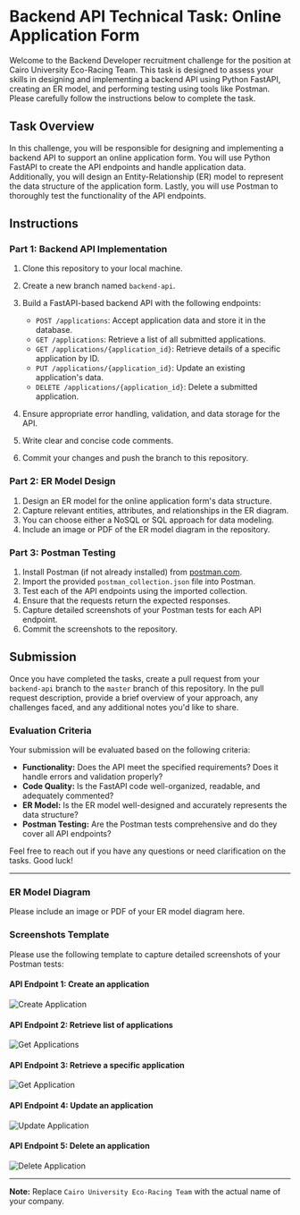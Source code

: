 # Backend API Technical Task: Online Application Form

Welcome to the Backend Developer recruitment challenge for the position at Cairo University Eco-Racing Team. This task is designed to assess your skills in designing and implementing a backend API using Python FastAPI, creating an ER model, and performing testing using tools like Postman. Please carefully follow the instructions below to complete the task.

## Task Overview

In this challenge, you will be responsible for designing and implementing a backend API to support an online application form. You will use Python FastAPI to create the API endpoints and handle application data. Additionally, you will design an Entity-Relationship (ER) model to represent the data structure of the application form. Lastly, you will use Postman to thoroughly test the functionality of the API endpoints.

## Instructions

### Part 1: Backend API Implementation

1. Clone this repository to your local machine.
2. Create a new branch named `backend-api`.
3. Build a FastAPI-based backend API with the following endpoints:

   - `POST /applications`: Accept application data and store it in the database.
   - `GET /applications`: Retrieve a list of all submitted applications.
   - `GET /applications/{application_id}`: Retrieve details of a specific application by ID.
   - `PUT /applications/{application_id}`: Update an existing application's data.
   - `DELETE /applications/{application_id}`: Delete a submitted application.

4. Ensure appropriate error handling, validation, and data storage for the API.
5. Write clear and concise code comments.
6. Commit your changes and push the branch to this repository.

### Part 2: ER Model Design

1. Design an ER model for the online application form's data structure.
2. Capture relevant entities, attributes, and relationships in the ER diagram.
3. You can choose either a NoSQL or SQL approach for data modeling.
4. Include an image or PDF of the ER model diagram in the repository.

### Part 3: Postman Testing

1. Install Postman (if not already installed) from [postman.com](https://www.postman.com/downloads/).
2. Import the provided `postman_collection.json` file into Postman.
3. Test each of the API endpoints using the imported collection.
4. Ensure that the requests return the expected responses.
5. Capture detailed screenshots of your Postman tests for each API endpoint.
6. Commit the screenshots to the repository.

## Submission

Once you have completed the tasks, create a pull request from your `backend-api` branch to the `master` branch of this repository. In the pull request description, provide a brief overview of your approach, any challenges faced, and any additional notes you'd like to share.

### Evaluation Criteria

Your submission will be evaluated based on the following criteria:

- **Functionality:** Does the API meet the specified requirements? Does it handle errors and validation properly?
- **Code Quality:** Is the FastAPI code well-organized, readable, and adequately commented?
- **ER Model:** Is the ER model well-designed and accurately represents the data structure?
- **Postman Testing:** Are the Postman tests comprehensive and do they cover all API endpoints?

Feel free to reach out if you have any questions or need clarification on the tasks. Good luck!

---

### ER Model Diagram

Please include an image or PDF of your ER model diagram here.

### Screenshots Template

Please use the following template to capture detailed screenshots of your Postman tests:

#### API Endpoint 1: Create an application

![Create Application](screenshots/create_application.png)

#### API Endpoint 2: Retrieve list of applications

![Get Applications](screenshots/get_applications.png)

#### API Endpoint 3: Retrieve a specific application

![Get Application](screenshots/get_application.png)

#### API Endpoint 4: Update an application

![Update Application](screenshots/update_application.png)

#### API Endpoint 5: Delete an application

![Delete Application](screenshots/delete_application.png)

---

**Note:** Replace `Cairo University Eco-Racing Team` with the actual name of your company.
